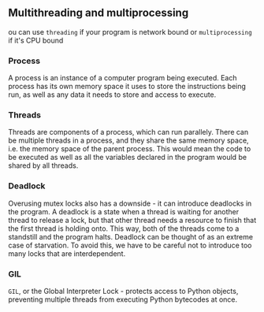 ## Multithreading and multiprocessing
ou can use `threading` if your program is network bound or `multiprocessing` if it's CPU bound

### Process

A process is an instance of a computer program being executed. Each process has its own memory space it uses to store the instructions being run, as well as any data it needs to store and access to execute.

### Threads

Threads are components of a process, which can run parallely. There can be multiple threads in a process, and they share the same memory space, i.e. the memory space of the parent process. This would mean the code to be executed as well as all the variables declared in the program would be shared by all threads.

### Deadlock
Overusing mutex locks also has a downside - it can introduce deadlocks in the program. A deadlock is a state when a thread is waiting for another thread to release a lock, but that other thread needs a resource to finish that the first thread is holding onto. This way, both of the threads come to a standstill and the program halts. Deadlock can be thought of as an extreme case of starvation. To avoid this, we have to be careful not to introduce too many locks that are interdependent.

### GIL
`GIL`, or the Global Interpreter Lock - protects access to Python objects, preventing multiple threads from executing Python bytecodes at once.
<!--stackedit_data:
eyJoaXN0b3J5IjpbLTEyMDExMDM4OThdfQ==
-->